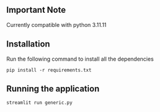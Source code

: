 ## Important Note

Currently compatible with python 3.11.11

## Installation
 Run the following command to install all the dependencies
 ```
 pip install -r requirements.txt
```
## Running the application

```
streamlit run generic.py
```